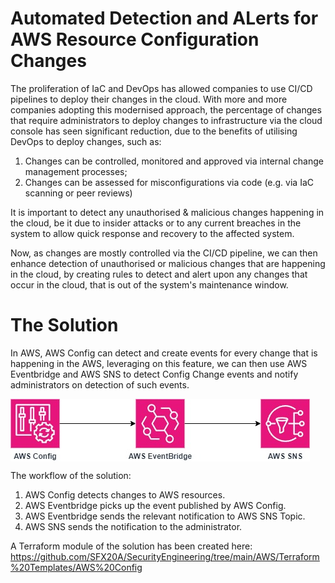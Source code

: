 # Automated Detection and ALerts for AWS Resource Configuration Changes

The proliferation of IaC and DevOps has allowed companies to use CI/CD pipelines to deploy their changes in the cloud. With more and more companies adopting this modernised approach, the percentage of changes that require administrators to deploy changes to infrastructure via the cloud console has seen significant reduction, due to the benefits of utilising DevOps to deploy changes, such as:
1. Changes can be controlled, monitored and approved via internal change management processes;
2. Changes can be assessed for misconfigurations via code (e.g. via IaC scanning or peer reviews)

It is important to detect any unauthorised & malicious changes happening in the cloud, be it due to insider attacks or to any current breaches in the system to allow quick response and recovery to the affected system.

Now, as changes are mostly controlled via the CI/CD pipeline, we can then enhance detection of unauthorised or malicious changes that are happening in the cloud, by creating rules to detect and alert upon any changes that occur in the cloud, that is out of the system's maintenance window.

# The Solution

In AWS, AWS Config can detect and create events for every change that is happening in the AWS, leveraging on this feature, we can then use AWS Eventbridge and AWS SNS to detect Config Change events and notify administrators on detection of such events.

<img src="https://github.com/SFX20A/SecurityEngineering/blob/main/Mini%20Projects/Automated%20Detection%20and%20Alerts%20for%20AWS%20Resource%20Configuration%20Change/Architecture/AWS%20Configuration%20Change%20Detection.jpg?raw=true" align="center"/>

The workflow of the solution:
1. AWS Config detects changes to AWS resources.
2. AWS Eventbridge picks up the event published by AWS Config.
3. AWS Eventbridge sends the relevant notification to AWS SNS Topic.
4. AWS SNS sends the notification to the administrator.


A Terraform module of the solution has been created here: https://github.com/SFX20A/SecurityEngineering/tree/main/AWS/Terraform%20Templates/AWS%20Config